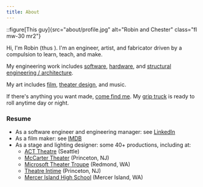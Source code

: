 ```yaml
---
title: About
---
```


::figure[This guy]{src="about/profile.jpg" alt="Robin and Chester" class="fl mw-30 mr2"}

Hi, I'm Robin (thus <span class="h2 dib svg-grumpy-robin"></span>).
I'm an engineer, artist, and fabricator driven by a compulsion to learn, teach, and make.

My engineering work includes [software](https://www.linkedin.com/in/robingiese/),
[hardware](/posts/warm-and-fuzzy/thermostat-design-2), and [structural engineering / architecture](/portfolio/cottage).

My art includes [film](/posts/film-making/home-body), [theater design](/posts/theater/the-odyssey), and music.

If there's anything you want made, [come find me](mailto:robin@grumpycorp.com).
My [grip truck](/posts/film-making/grip-truck) is ready to roll anytime day or night.

### Resume

- As a software engineer and engineering manager: see [LinkedIn](https://www.linkedin.com/in/robingiese)
- As a film maker: see [IMDB](https://www.imdb.com/name/nm8515322/)
- As a stage and lighting designer: some 40+ productions, including at:
  - [ACT Theatre](https://acttheatre.org/) (Seattle)
  - [McCarter Theater](https://www.mccarter.org/) (Princeton, NJ)
  - [Microsoft Theater Troupe](https://www.facebook.com/MicrosoftTheaterTroupe/) (Redmond, WA)
  - [Theatre Intime](https://www.theatreintime.org/) (Princeton, NJ)
  - [Mercer Island High School](/posts/theater/the-odyssey) (Mercer Island, WA)
